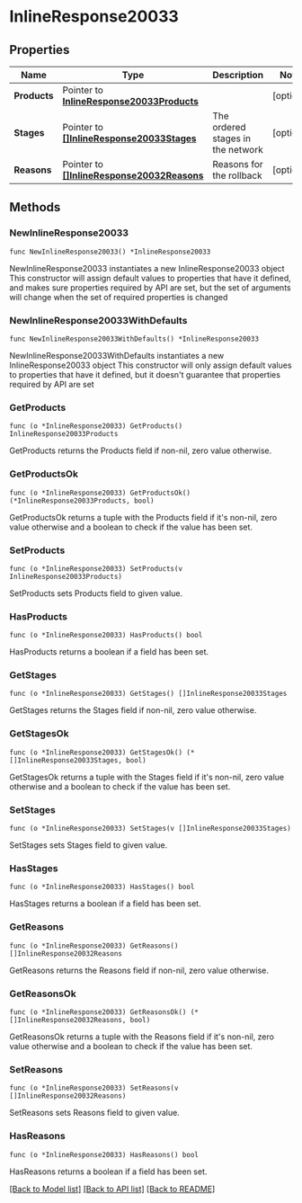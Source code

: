 # InlineResponse20033

## Properties

Name | Type | Description | Notes
------------ | ------------- | ------------- | -------------
**Products** | Pointer to [**InlineResponse20033Products**](InlineResponse20033Products.md) |  | [optional] 
**Stages** | Pointer to [**[]InlineResponse20033Stages**](InlineResponse20033Stages.md) | The ordered stages in the network | [optional] 
**Reasons** | Pointer to [**[]InlineResponse20032Reasons**](InlineResponse20032Reasons.md) | Reasons for the rollback | [optional] 

## Methods

### NewInlineResponse20033

`func NewInlineResponse20033() *InlineResponse20033`

NewInlineResponse20033 instantiates a new InlineResponse20033 object
This constructor will assign default values to properties that have it defined,
and makes sure properties required by API are set, but the set of arguments
will change when the set of required properties is changed

### NewInlineResponse20033WithDefaults

`func NewInlineResponse20033WithDefaults() *InlineResponse20033`

NewInlineResponse20033WithDefaults instantiates a new InlineResponse20033 object
This constructor will only assign default values to properties that have it defined,
but it doesn't guarantee that properties required by API are set

### GetProducts

`func (o *InlineResponse20033) GetProducts() InlineResponse20033Products`

GetProducts returns the Products field if non-nil, zero value otherwise.

### GetProductsOk

`func (o *InlineResponse20033) GetProductsOk() (*InlineResponse20033Products, bool)`

GetProductsOk returns a tuple with the Products field if it's non-nil, zero value otherwise
and a boolean to check if the value has been set.

### SetProducts

`func (o *InlineResponse20033) SetProducts(v InlineResponse20033Products)`

SetProducts sets Products field to given value.

### HasProducts

`func (o *InlineResponse20033) HasProducts() bool`

HasProducts returns a boolean if a field has been set.

### GetStages

`func (o *InlineResponse20033) GetStages() []InlineResponse20033Stages`

GetStages returns the Stages field if non-nil, zero value otherwise.

### GetStagesOk

`func (o *InlineResponse20033) GetStagesOk() (*[]InlineResponse20033Stages, bool)`

GetStagesOk returns a tuple with the Stages field if it's non-nil, zero value otherwise
and a boolean to check if the value has been set.

### SetStages

`func (o *InlineResponse20033) SetStages(v []InlineResponse20033Stages)`

SetStages sets Stages field to given value.

### HasStages

`func (o *InlineResponse20033) HasStages() bool`

HasStages returns a boolean if a field has been set.

### GetReasons

`func (o *InlineResponse20033) GetReasons() []InlineResponse20032Reasons`

GetReasons returns the Reasons field if non-nil, zero value otherwise.

### GetReasonsOk

`func (o *InlineResponse20033) GetReasonsOk() (*[]InlineResponse20032Reasons, bool)`

GetReasonsOk returns a tuple with the Reasons field if it's non-nil, zero value otherwise
and a boolean to check if the value has been set.

### SetReasons

`func (o *InlineResponse20033) SetReasons(v []InlineResponse20032Reasons)`

SetReasons sets Reasons field to given value.

### HasReasons

`func (o *InlineResponse20033) HasReasons() bool`

HasReasons returns a boolean if a field has been set.


[[Back to Model list]](../README.md#documentation-for-models) [[Back to API list]](../README.md#documentation-for-api-endpoints) [[Back to README]](../README.md)


